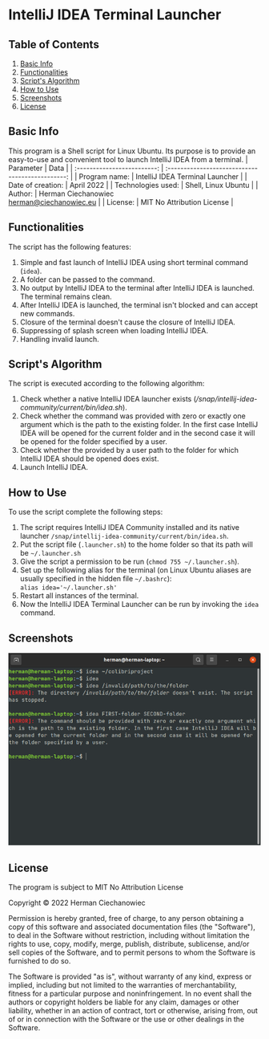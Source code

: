# IntelliJ IDEA Terminal Launcher

## Table of Contents
1. [Basic Info](#Basic-Info)
2. [Functionalities](#Functionalities)
3. [Script's Algorithm](#Scripts-Algorithm)
4. [How to Use](#How-to-Use)
5. [Screenshots](#Screenshots)
6. [License](#License)

## Basic Info
This program is a Shell script for Linux Ubuntu. Its purpose is to provide
an easy-to-use and convenient tool to launch IntelliJ IDEA from a terminal.
| Parameter                   | Data                                             |
| :-------------------------: | :----------------------------------------------: |
| Program name:               | IntelliJ IDEA Terminal Launcher                  |
| Date of creation:           | April 2022                                       |
| Technologies used:          | Shell, Linux Ubuntu                              |
| Author:                     | Herman Ciechanowiec <br/> herman@ciechanowiec.eu |
| License:                    | MIT No Attribution License                       |

## Functionalities
The script has the following features:
1. Simple and fast launch of IntelliJ IDEA using short terminal command (`idea`).
2. A folder can be passed to the command.
3. No output by IntelliJ IDEA to the terminal after IntelliJ IDEA is launched. The terminal remains clean.
4. After IntelliJ IDEA is launched, the terminal isn't blocked and can accept new commands.
5. Closure of the terminal doesn't cause the closure of IntelliJ IDEA.
6. Suppressing of splash screen when loading IntelliJ IDEA.
7. Handling invalid launch.

## Script's Algorithm
The script is executed according to the following algorithm:
1. Check whether a native IntelliJ IDEA launcher exists (_/snap/intellij-idea-community/current/bin/idea.sh_).
2. Check whether the command was provided with zero or exactly one argument which is the path to the existing folder. In the first case IntelliJ IDEA will be opened for the current folder and in the second case it will be opened for the folder specified by a user.
3. Check whether the provided by a user path to the folder for which IntelliJ IDEA should be opened does exist.
4. Launch IntelliJ IDEA.

## How to Use
To use the script complete the following steps:
1. The script requires IntelliJ IDEA Community installed and its native launcher `/snap/intellij-idea-community/current/bin/idea.sh`.
2. Put the script file (`.launcher.sh`) to the home folder so that its path will be `~/.launcher.sh`
3. Give the script a permission to be run (`chmod 755 ~/.launcher.sh`).
4. Set up the following alias for the terminal (on Linux Ubuntu aliases are usually specified in the hidden file `~/.bashrc`):<br>
`alias idea='~/.launcher.sh'`
4. Restart all instances of the terminal.
5. Now the IntelliJ IDEA Terminal Launcher can be run by invoking the `idea` command.

## Screenshots
<kbd><img src="presentation/1.png"></kbd><br/>

## License
The program is subject to MIT No Attribution License

Copyright © 2022 Herman Ciechanowiec

Permission is hereby granted, free of charge, to any person obtaining a copy of this
software and associated documentation files (the "Software"), to deal in the Software
without restriction, including without limitation the rights to use, copy, modify,
merge, publish, distribute, sublicense, and/or sell copies of the Software, and to
permit persons to whom the Software is furnished to do so.

The Software is provided "as is", without warranty of any kind, express or implied,
including but not limited to the warranties of merchantability, fitness for a
particular purpose and noninfringement. In no event shall the authors or copyright
holders be liable for any claim, damages or other liability, whether in an action
of contract, tort or otherwise, arising from, out of or in connection with the
Software or the use or other dealings in the Software.
